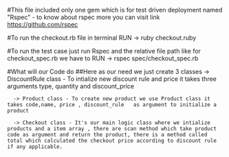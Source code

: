 #This file included only one gem which is for test driven deployment named
          "Rspec" -  to know about rspec more you can visit link https://github.com/rspec


#To run the checkout.rb file in terminal 
          RUN -> ruby checkout.ruby

#To run the test case just run Rspec and the relative file path like for checkout_spec.rb we have to 
          RUN -> rspec spec/checkout_spec.rb


#What will our Code do 
  ##Here as our need we just create 3 classes
      -> DiscountRule class - To intialize new discount rule and price it takes three arguments type, quantity and discount_price

      -> Product class - To create new product we use Product class it takes code,name, price , discount_rule   as argument to initialize a product

      -> Checkout class - It's our main logic class where we intialize products and a item array , there are scan method which take product code as argument and return the product, there is a method called total which calculated the checkout price according to discount rule if any applicable.
